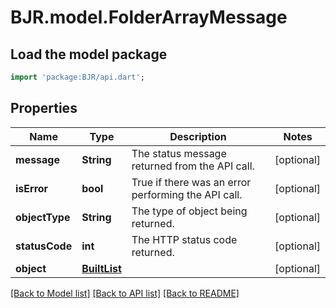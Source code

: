 # BJR.model.FolderArrayMessage

## Load the model package
```dart
import 'package:BJR/api.dart';
```

## Properties
Name | Type | Description | Notes
------------ | ------------- | ------------- | -------------
**message** | **String** | The status message returned from the API call. | [optional] 
**isError** | **bool** | True if there was an error performing the API call. | [optional] 
**objectType** | **String** | The type of object being returned. | [optional] 
**statusCode** | **int** | The HTTP status code returned. | [optional] 
**object** | [**BuiltList<SingleFolder>**](SingleFolder.md) |  | [optional] 

[[Back to Model list]](../README.md#documentation-for-models) [[Back to API list]](../README.md#documentation-for-api-endpoints) [[Back to README]](../README.md)


